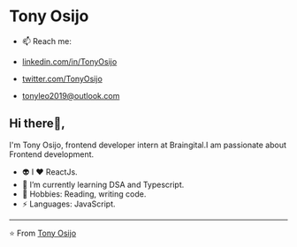 # Tony Osijo

- 📫 Reach me: 

- [linkedin.com/in/TonyOsijo](https://www.linkedin.com/in/Tony-Osijo/)
- [twitter.com/TonyOsijo](https://twitter.com/TonyOsijo)
- [tonyleo2019@outlook.com](mailto:tonyleo2019@outlook.com)

## Hi there👋, 
I'm Tony Osijo, frontend developer intern at Braingital.I am passionate about Frontend development.



- 👽 I ❤️ ReactJs.
- 🌱 I’m currently learning DSA and Typescript.
- 💬 Hobbies: Reading, writing code.
- ⚡ Languages: JavaScript. 


---

⭐️ From [Tony Osijo](http://www.github.com/Lamarr99)

